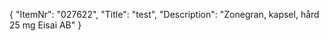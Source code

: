 {
  "ItemNr": "027622",
  "Title": "test",
  "Description": "Zonegran, kapsel, hård 25 mg Eisai AB"
}